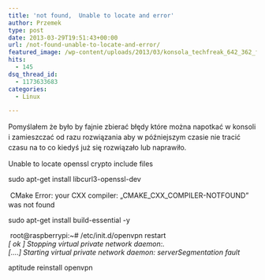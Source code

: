 ```yaml
---
title: 'not found,  Unable to locate and error'
author: Przemek
type: post
date: 2013-03-29T19:51:43+00:00
url: /not-found-unable-to-locate-and-error/
featured_image: /wp-content/uploads/2013/03/konsola_techfreak_642_362_force.jpg
hits:
  - 145
dsq_thread_id:
  - 1173633683
categories:
  - Linux

---
```

<span style="font-size: 14px; line-height: 1.5;">Pomyślałem że było by fajnie zbierać błędy które można napotkać w konsoli i zamieszczać od razu rozwiązania aby w późniejszym czasie nie tracić czasu na to co kiedyś już się rozwiązało lub naprawiło.</span>

<!--more-->

<p class="lang:default highlight:0 decode:true alert">
  Unable to locate openssl crypto include files
</p>

<p class="lang:default highlight:0 decode:true success">
  sudo apt-get install libcurl3-openssl-dev
</p>

<span style="font-size: 14px; line-height: 1.5;"> </span>CMake Error: your CXX compiler: &#8222;CMAKE\_CXX\_COMPILER-NOTFOUND&#8221; was not found

<p class="success">
  sudo apt-get install build-essential -y
</p>

 root@raspberrypi:~# /etc/init.d/openvpn restart  
<em id="__mceDel">[ ok ] Stopping virtual private network daemon:.<br /> [&#8230;.] Starting virtual private network daemon: serverSegmentation fault</em>

<p class="success">
  aptitude reinstall openvpn
</p>
